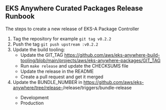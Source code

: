 ## EKS Anywhere Curated Packages Release Runbook

The steps to create a new release of EKS-A Package Controller

1. Tag the repository for example `git tag v0.2.2`
1. Push the tag `git push upstream :v0.2.2`
1. Update the build tooling:
    * Update the GIT_TAG https://github.com/aws/eks-anywhere-build-tooling/blob/main/projects/aws/eks-anywhere-packages/GIT_TAG
    * Run `make release` and update the CHECKSUMS file
    * Update the release in the README
    * Create a pull request and get it merged
1. Update the BUNDLE_NUMBER in https://github.com/aws/eks-anywhere/tree/release-<RELEASE-NUMBER>/release/triggers/bundle-release
    * Development
    * Production

